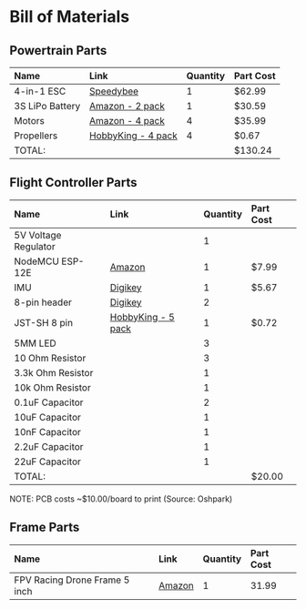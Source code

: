 # Bill of Materials


## Powertrain Parts
| Name | Link | Quantity | Part Cost |
| :--- | :--- | :--- | :---- |
| 4-in-1 ESC | [Speedybee](https://www.speedybee.com/speedybee-f7-v3-bl32-50a-4-in-1-esc/) | 1 | $62.99 |
| 3S LiPo Battery | [Amazon - 2 pack](https://www.amazon.com/dp/B07Y67MKQB?psc=1&ref=ppx_yo2ov_dt_b_product_details) | 1 | $30.59 |
| Motors | [Amazon - 4 pack](https://www.amazon.com/dp/B07ZCL45RR?psc=1&ref=ppx_yo2ov_dt_b_product_details) | 4 | $35.99 |
| Propellers | [HobbyKing - 4 pack](https://hobbyking.com/en_us/diatone-5030-plastic-self-tightening-propellers-5-x-3-cw-ccw-green-2-pairs.html) | 4 | $0.67 |
| TOTAL: | | | $130.24 |

## Flight Controller Parts

| Name | Link | Quantity | Part Cost |
| :--- | :--- | :--- | :---- |
| 5V Voltage Regulator |  | 1 |  |
| NodeMCU ESP-12E | [Amazon](https://www.amazon.com/dp/B010O1G1ES?psc=1&ref=ppx_yo2ov_dt_b_product_details) | 1 | $7.99 |
| IMU | [Digikey](https://www.digikey.com/en/products/detail/tdk-invensense/ICM-20600/8544628) | 1 | $5.67 |
| 8-pin header | [Digikey]() | 2 |  |
| JST-SH 8 pin | [HobbyKing - 5 pack](https://hobbyking.com/en_us/jst-sh-8pin-socket-surface-mount-5pcs.html) | 1 | $0.72 |
| 5MM LED |  | 3 |  |
| 10 Ohm Resistor |  | 3 |  |
| 3.3k Ohm Resistor |  | 1 |  |
| 10k Ohm Resistor |  | 1 |  |
| 0.1uF Capacitor |  | 2 |  |
| 10uF Capacitor |  | 1 |  |
| 10nF Capacitor |  | 1 |  |
| 2.2uF Capacitor |  | 1 |  |
| 22uF Capacitor |  | 1 |  |
| TOTAL: |  |  | $20.00 |

NOTE: PCB costs ~$10.00/board to print (Source: Oshpark)

## Frame Parts

| Name | Link | Quantity | Part Cost |
| :--- | :--- | :--- | :---- |
| FPV Racing Drone Frame 5 inch | [Amazon](https://www.amazon.com/gp/product/B071HL5V3H/ref=ppx_yo_dt_b_asin_title_o00_s00?ie=UTF8&psc=1) | 1 | 31.99 |
